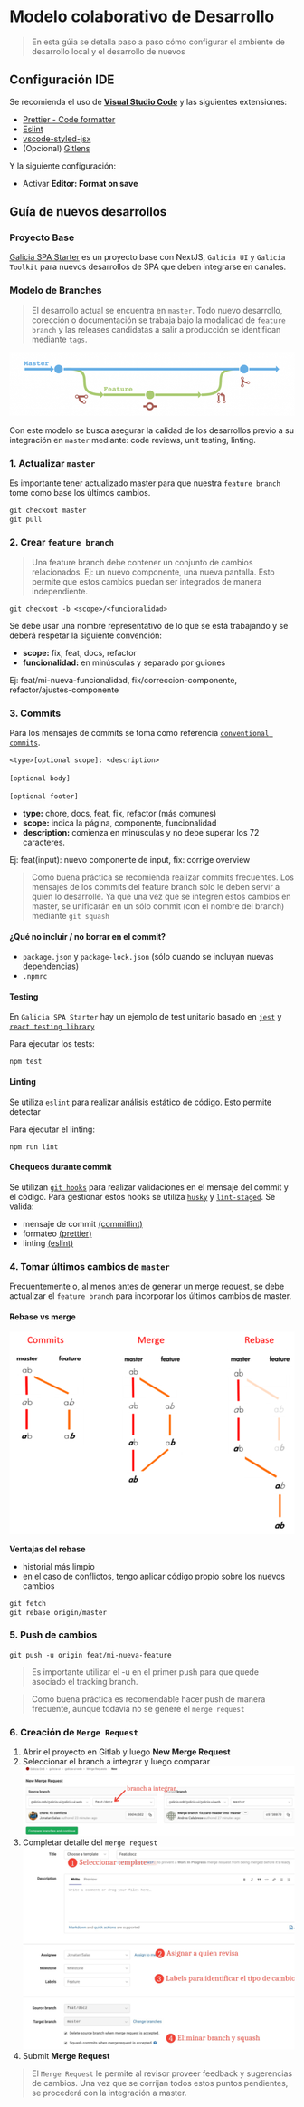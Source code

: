 # Modelo colaborativo de Desarrollo

> En esta gúia se detalla paso a paso cómo configurar el ambiente de desarrollo local y el desarrollo de nuevos

## Configuración IDE

Se recomienda el uso de [**Visual Studio Code**](https://code.visualstudio.com/Download) y las siguientes extensiones:

- [Prettier - Code formatter](https://marketplace.visualstudio.com/items?itemName=esbenp.prettier-vscode)
- [Eslint](https://marketplace.visualstudio.com/items?itemName=dbaeumer.vscode-eslint)
- [vscode-styled-jsx](https://marketplace.visualstudio.com/items?itemName=blanu.vscode-styled-jsx)
- (Opcional) [Gitlens](https://marketplace.visualstudio.com/items?itemName=eamodio.gitlens)

Y la siguiente configuración:

- Activar **Editor: Format on save**

## Guía de nuevos desarrollos

### Proyecto Base

[Galicia SPA Starter](https://github.bancogalicia.com.ar/onba-commons/galicia-spa-starter-web) es un proyecto base con NextJS, `Galicia UI` y `Galicia Toolkit` para nuevos desarrollos de SPA que deben integrarse en canales.

### Modelo de Branches

> El desarrollo actual se encuentra en `master`. Todo nuevo desarrollo, corección o documentación se trabaja bajo la modalidad de `feature branch` y las releases candidatas a salir a producción se identifican mediante `tags`.

![feature-branch](feature-branch.png)

Con este modelo se busca asegurar la calidad de los desarrollos previo a su integración en `master` mediante: code reviews, unit testing, linting.

### 1. Actualizar `master`

Es importante tener actualizado master para que nuestra `feature branch` tome como base los últimos cambios.

```
git checkout master
git pull
```

### 2. Crear `feature branch`

> Una feature branch debe contener un conjunto de cambios relacionados. Ej: un nuevo componente, una nueva pantalla.
> Esto permite que estos cambios puedan ser integrados de manera independiente.

```
git checkout -b <scope>/<funcionalidad>
```

Se debe usar una nombre representativo de lo que se está trabajando y se deberá respetar la siguiente convención:

- **scope:** fix, feat, docs, refactor
- **funcionalidad:** en minúsculas y separado por guiones

Ej: feat/mi-nueva-funcionalidad, fix/correccion-componente, refactor/ajustes-componente

### 3. Commits

Para los mensajes de commits se toma como referencia [`conventional commits`](https://www.conventionalcommits.org/en/v1.0.0-beta.4/#summary).

```
<type>[optional scope]: <description>

[optional body]

[optional footer]
```

- **type:** chore, docs, feat, fix, refactor (más comunes)
- **scope:** indica la página, componente, funcionalidad
- **description:** comienza en minúsculas y no debe superar los 72 caracteres.

Ej: feat(input): nuevo componente de input, fix: corrige overview

> Como buena práctica se recomienda realizar commits frecuentes. Los mensajes de los commits del feature branch sólo le deben servir a quien lo desarrolle. Ya que una vez que se integren estos cambios en master, se unificarán en un sólo commit (con el nombre del branch) mediante `git squash`

#### ¿Qué no incluir / no borrar en el commit?

- `package.json` y `package-lock.json` (sólo cuando se incluyan nuevas dependencias)
- `.npmrc`

#### Testing

En `Galicia SPA Starter` hay un ejemplo de test unitario basado en [`jest`](https://jestjs.io) y [`react testing library`](https://testing-library.com/docs/react-testing-library/)

Para ejecutar los tests:

```
npm test
```

#### Linting

Se utiliza `eslint` para realizar análisis estático de código. Esto permite detectar

Para ejecutar el linting:

```
npm run lint
```

#### Chequeos durante commit

Se utilizan [`git hooks`](https://git-scm.com/book/en/v2/Customizing-Git-Git-Hooks) para realizar validaciones en el mensaje del commit y el código.
Para gestionar estos hooks se utiliza [`husky`](https://github.com/typicode/husky) y [`lint-staged`](https://github.com/okonet/lint-staged). Se valida:

- mensaje de commit [(commitlint)](https://www.conventionalcommits.org)
- formateo [(prettier)](https://prettier.io/)
- linting [(eslint)](https://eslint.org/)

### 4. Tomar últimos cambios de `master`

Frecuentemente o, al menos antes de generar un merge request, se debe actualizar el `feature branch` para incorporar los últimos cambios de master.

#### Rebase vs merge

![rebase vs merge](rebase-vs-merge.png)

**Ventajas del rebase**

- historial más limpio
- en el caso de conflictos, tengo aplicar código propio sobre los nuevos cambios

```
git fetch
git rebase origin/master
```

### 5. Push de cambios

```
git push -u origin feat/mi-nueva-feature
```

> Es importante utilizar el -u en el primer push para que quede asociado el tracking branch.

> Como buena práctica es recomendable hacer push de manera frecuente, aunque todavía no se genere el `merge request`

### 6. Creación de `Merge Request`

1. Abrir el proyecto en Gitlab y luego **New Merge Request**
2. Seleccionar el branch a integrar y luego comparar
   ![new merge request](new-merge-request.jpeg)
3. Completar detalle del `merge request`
   ![merge request confirm](merge-request-confirm.jpeg)
4. Submit **Merge Request**

> El `Merge Request` le permite al revisor proveer feedback y sugerencias de cambios. Una vez que se corrijan todos estos puntos pendientes, se procederá con la integración a master.
